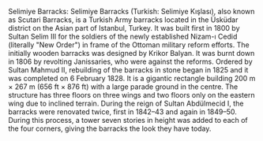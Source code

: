 Selimiye Barracks: Selimiye Barracks (Turkish: Selimiye Kışlası), also known as Scutari Barracks, is a Turkish Army barracks located in the Üsküdar district on the Asian part of Istanbul, Turkey. It was built first in 1800 by Sultan Selim III for the soldiers of the newly established  Nizam-ı Cedid (literally "New Order") in frame of the Ottoman military reform efforts. The initially wooden barracks was designed by Krikor Balyan. It was burnt down in 1806 by revolting Janissaries, who were against the reforms. Ordered by Sultan Mahmud II, rebuilding of the barracks in stone began in 1825 and it was completed on 6 February 1828. It is a gigantic rectangle building 200 m × 267 m (656 ft × 876 ft) with a large parade ground in the centre. The structure has three floors on three wings and two floors only on the eastern wing due to inclined terrain. During the reign of Sultan Abdülmecid I, the barracks were renovated twice, first in 1842–43 and again in 1849–50. During this process, a tower seven stories in height was added to each of the four corners, giving the barracks the look they have today.
